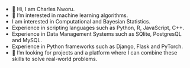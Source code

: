 - 👋 Hi, I am Charles Nworu.
- 👀 I’m interested in machine learning algorithms.
- I am interested in Computational and Bayesian Statistics. 
- Experience in scripting languages such as Python, R, JavaScript, C++.
- Experience in Data Management Systems such as SQlite, PostgresQL and MySQL.
- Experience in Python frameworks such as Django, Flask and PyTorch.
- 💞️ I’m looking for projects and a platform where I can combine these skills to solve real-world problems.
<!---
Charlyman89/Charlyman89 is a ✨ special ✨ repository because its `README.md` (this file) appears on your GitHub profile.
You can click the Preview link to take a look at your changes.
--->
